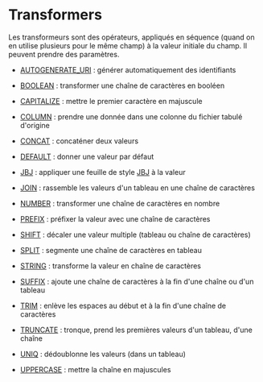 # Transformers

Les transformeurs sont des opérateurs, appliqués en séquence \(quand on en utilise plusieurs pour le même champ\) à la valeur initiale du champ. Il peuvent prendre des paramètres.

* [AUTOGENERATE\_URI](/Administration/Modèle/Transformers/AUTOGENERATE_URI.md) : générer automatiquement des identifiants

* [BOOLEAN](/Administration/Modèle/Transformers/BOOLEAN.md) : transformer une chaîne de caractères en booléen

* [CAPITALIZE](/Administration/Modèle/Transformers/CAPITALIZE.md) : mettre le premier caractère en majuscule

* [COLUMN](/Administration/Modèle/Transformers/COLUMN.md) : prendre une donnée dans une colonne du fichier tabulé d'origine

* [CONCAT](/Administration/Modèle/Transformers/CONCAT.md) : concaténer deux valeurs

* [DEFAULT](/Administration/Modèle/Transformers/DEFAULT.md) : donner une valeur par défaut

* [JBJ](/Administration/Modèle/Transformers/JBJ.md) : appliquer une feuille de style [JBJ](http://inist-cnrs.github.io/jbj-playground/) à la valeur

* [JOIN](/Administration/Modèle/Transformers/JOIN.md) : rassemble les valeurs d'un tableau en une chaîne de caractères

* [NUMBER](/Administration/Modèle/Transformers/NUMBER.md) : transformer une chaîne de caractères en nombre

* [PREFIX](/Administration/Modèle/Transformers/PREFIX.md) : préfixer la valeur avec une chaîne de caractères

* [SHIFT](/Administration/Modèle/Transformers/SHIFT.md) : décaler une valeur multiple \(tableau ou chaîne de caractères\)

* [SPLIT](/Administration/Modèle/Transformers/SPLIT.md) : segmente une chaîne de caractères en tableau

* [STRING](/Administration/Modèle/Transformers/STRING.md) : transforme la valeur en chaîne de caractères

* [SUFFIX](/Administration/Modèle/Transformers/SUFFIX.md) : ajoute une chaîne de caractères à la fin d'une chaîne ou d'un tableau

* [TRIM](/Administration/Modèle/Transformers/TRIM.md) : enlève les espaces au début et à la fin d'une chaîne de caractères

* [TRUNCATE](/Administration/Modèle/Transformers/TRUNCATE.md) : tronque, prend les premières valeurs d'un tableau, d'une chaîne

* [UNIQ](/Administration/Modèle/Transformers/UNIQ.md) : dédoublonne les valeurs \(dans un tableau\)

* [UPPERCASE](/Administration/Modèle/Transformers/UPPERCASE.md) : mettre la chaîne en majuscules
